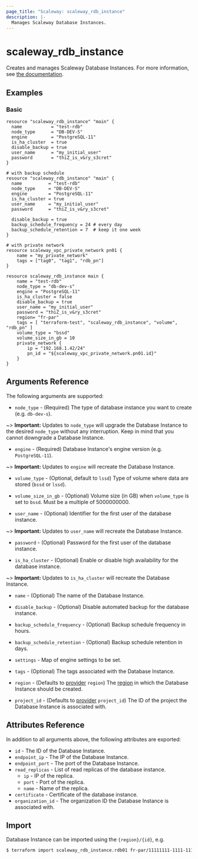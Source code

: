 ```yaml
---
page_title: "Scaleway: scaleway_rdb_instance"
description: |-
  Manages Scaleway Database Instances.
---
```


# scaleway_rdb_instance

Creates and manages Scaleway Database Instances.
For more information, see [the documentation](https://developers.scaleway.com/en/products/rdb/api).

## Examples

### Basic

```hcl
resource "scaleway_rdb_instance" "main" {
  name           = "test-rdb"
  node_type      = "DB-DEV-S"
  engine         = "PostgreSQL-11"
  is_ha_cluster  = true
  disable_backup = true
  user_name      = "my_initial_user"
  password       = "thiZ_is_v&ry_s3cret"
}

# with backup schedule
resource "scaleway_rdb_instance" "main" {
  name          = "test-rdb"
  node_type     = "DB-DEV-S"
  engine        = "PostgreSQL-11"
  is_ha_cluster = true
  user_name     = "my_initial_user"
  password      = "thiZ_is_v&ry_s3cret"
  
  disable_backup = true
  backup_schedule_frequency = 24 # every day
  backup_schedule_retention = 7  # keep it one week
}

# with private network
resource scaleway_vpc_private_network pn01 {
    name = "my_private_network"
    tags = ["tag0", "tag1", "rdb_pn"]
}

resource scaleway_rdb_instance main {
    name = "test-rdb"
    node_type = "db-dev-s"
    engine = "PostgreSQL-11"
    is_ha_cluster = false
    disable_backup = true
    user_name = "my_initial_user"
    password = "thiZ_is_v&ry_s3cret"
    region= "fr-par"
    tags = [ "terraform-test", "scaleway_rdb_instance", "volume", "rdb_pn" ]
    volume_type = "bssd"
    volume_size_in_gb = 10
    private_network {
        ip = "192.168.1.42/24"
        pn_id = "${scaleway_vpc_private_network.pn01.id}"
    }
}
```

## Arguments Reference

The following arguments are supported:

- `node_type` - (Required) The type of database instance you want to create (e.g. `db-dev-s`).

~> **Important:** Updates to `node_type` will upgrade the Database Instance to the desired `node_type` without any interruption. Keep in mind that you cannot downgrade a Database Instance.

- `engine` - (Required) Database Instance's engine version (e.g. `PostgreSQL-11`).

~> **Important:** Updates to `engine` will recreate the Database Instance.

- `volume_type` - (Optional, default to `lssd`) Type of volume where data are stored (`bssd` or `lssd`).

- `volume_size_in_gb` - (Optional) Volume size (in GB) when `volume_type` is set to `bssd`. Must be a multiple of 5000000000.

- `user_name` - (Optional) Identifier for the first user of the database instance.

~> **Important:** Updates to `user_name` will recreate the Database Instance.

- `password` - (Optional) Password for the first user of the database instance.

- `is_ha_cluster` - (Optional) Enable or disable high availability for the database instance.

~> **Important:** Updates to `is_ha_cluster` will recreate the Database Instance.

- `name` - (Optional) The name of the Database Instance.

- `disable_backup` - (Optional) Disable automated backup for the database instance.

- `backup_schedule_frequency` - (Optional) Backup schedule frequency in hours.

- `backup_schedule_retention` - (Optional) Backup schedule retention in days.

- `settings` - Map of engine settings to be set.

- `tags` - (Optional) The tags associated with the Database Instance.

- `region` - (Defaults to [provider](../index.md#region) `region`) The [region](../guides/regions_and_zones.md#regions) in which the Database Instance should be created.

- `project_id` - (Defaults to [provider](../index.md#project_id) `project_id`) The ID of the project the Database Instance is associated with.

## Attributes Reference

In addition to all arguments above, the following attributes are exported:

- `id` - The ID of the Database Instance.
- `endpoint_ip` - The IP of the Database Instance.
- `endpoint_port` - The port of the Database Instance.
- `read_replicas` - List of read replicas of the database instance.
    - `ip` - IP of the replica.
    - `port` - Port of the replica.
    - `name` - Name of the replica.
- `certificate` - Certificate of the database instance.
- `organization_id` - The organization ID the Database Instance is associated with.

## Import

Database Instance can be imported using the `{region}/{id}`, e.g.

```bash
$ terraform import scaleway_rdb_instance.rdb01 fr-par/11111111-1111-1111-1111-111111111111
```
